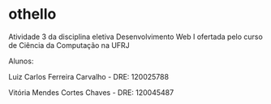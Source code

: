 # othello
Atividade 3 da disciplina eletiva Desenvolvimento Web I ofertada pelo curso de Ciência da Computação na UFRJ 

Alunos:

Luiz Carlos Ferreira Carvalho - DRE: 120025788

Vitória Mendes Cortes Chaves - DRE: 120045487
